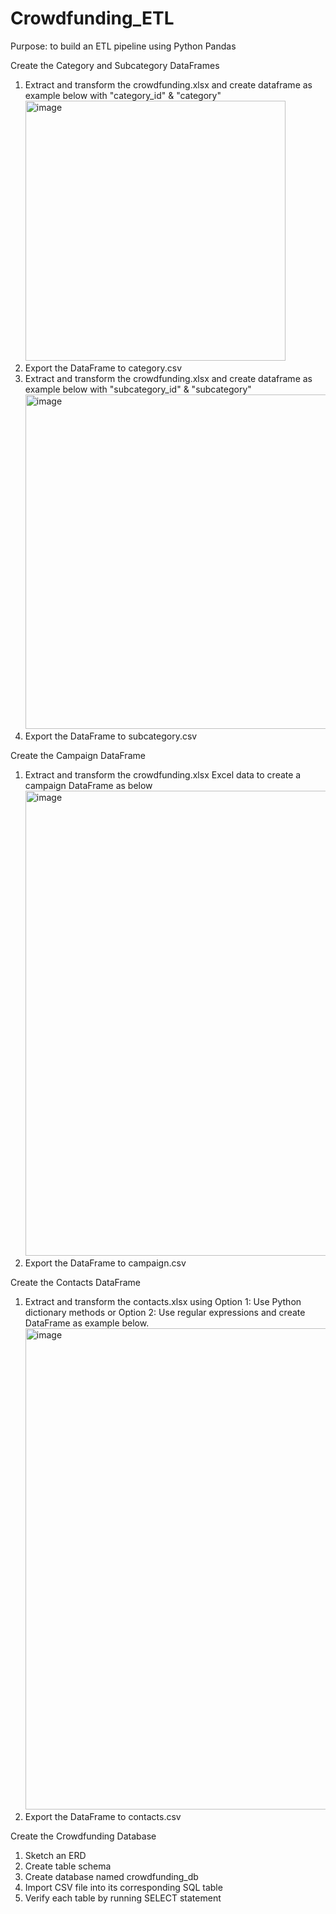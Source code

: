 # Crowdfunding_ETL
Purpose: to build an ETL pipeline using Python Pandas<br>

Create the Category and Subcategory DataFrames<br>
1. Extract and transform the crowdfunding.xlsx and create dataframe as example below with "category_id" & "category"<br>
<img width="416" alt="image" src="https://user-images.githubusercontent.com/118244319/224223230-6f0964ba-0748-4951-ac69-d0a89aa84611.png"> <br>
2. Export the DataFrame to category.csv<br>
3. Extract and transform the crowdfunding.xlsx and create dataframe as example below with "subcategory_id" & "subcategory"<br>
<img width="535" alt="image" src="https://user-images.githubusercontent.com/118244319/224224068-a853b847-d7f5-435b-9149-8424d6b9a2a8.png"><br>
4. Export the DataFrame to subcategory.csv<br>


Create the Campaign DataFrame<br>
1. Extract and transform the crowdfunding.xlsx Excel data to create a campaign DataFrame as below<br> 
<img width="744" alt="image" src="https://user-images.githubusercontent.com/118244319/224224407-ea752648-ef28-4eec-a509-083f6755abf0.png"><br>
2. Export the DataFrame to campaign.csv<br>


Create the Contacts DataFrame<br>
1. Extract and transform the contacts.xlsx using Option 1: Use Python dictionary methods or Option 2: Use regular expressions and create DataFrame as example below.<br>
<img width="770" alt="image" src="https://user-images.githubusercontent.com/118244319/224224700-ad0e969f-6324-4468-9e4e-e604a5e32f99.png"><br>
2. Export the DataFrame to contacts.csv<br>


Create the Crowdfunding Database<br>
1. Sketch an ERD<br>
2. Create table schema<br>
3. Create database named crowdfunding_db<br>
4. Import CSV file into its corresponding SQL table<br>
5. Verify each table by running SELECT statement<br>

